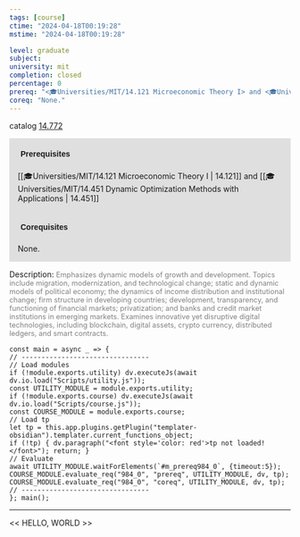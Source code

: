 ```yaml
---
tags: [course]
ctime: "2024-04-18T00:19:28"
mstime: "2024-04-18T00:19:28"

level: graduate
subject: 
university: mit
completion: closed
percentage: 0
prereq: "<🎓Universities/MIT/14.121 Microeconomic Theory I> and <🎓Universities/MIT/14.451 Dynamic Optimization Methods with Applications>"
coreq: "None."
---
```


catalog [14.772](http://student.mit.edu/catalog/m14b.html#14.772)

<span style="display: block; padding: 15px; background-color: rgb(100, 100, 100, 0.2);"><font id="m_prereq984_0" style="display: block; font-family: Arial, sans-serif; font-weight: bold; padding: 5px">Prerequisites</font><br><span id="prereq984_0">[[🎓Universities/MIT/14.121 Microeconomic Theory I | 14.121]] and [[🎓Universities/MIT/14.451 Dynamic Optimization Methods with Applications | 14.451]]</span></span>
<span style="display: block; padding: 15px; background-color: rgb(100, 100, 100, 0.2);"><font id="m_coreq984_0" style="display: block; font-family: Arial, sans-serif; font-weight: bold; padding: 5px">Corequisites</font><br><span id="coreq984_0">None.</span></span>

<font style="">Description:</font>
<font style="color: grey; font-size: 0.8rem;">Emphasizes dynamic models of growth and development. Topics include migration, modernization, and technological change; static and dynamic models of political economy; the dynamics of income distribution and institutional change; firm structure in developing countries; development, transparency, and functioning of financial markets; privatization; and banks and credit market institutions in emerging markets. Examines innovative yet disruptive digital technologies, including blockchain, digital assets, crypto currency, distributed ledgers, and smart contracts.</font>

```dataviewjs
const main = async _ => {
// --------------------------------
// Load modules
if (!module.exports.utility) dv.executeJs(await dv.io.load("Scripts/utility.js"));
const UTILITY_MODULE = module.exports.utility;
if (!module.exports.course) dv.executeJs(await dv.io.load("Scripts/course.js"));
const COURSE_MODULE = module.exports.course;
// Load tp
let tp = this.app.plugins.getPlugin("templater-obsidian").templater.current_functions_object;
if (!tp) { dv.paragraph("<font style='color: red'>tp not loaded!</font>"); return; }
// Evaluate
await UTILITY_MODULE.waitForElements(`#m_prereq984_0`, {timeout:5});
COURSE_MODULE.evaluate_req("984_0", "prereq", UTILITY_MODULE, dv, tp);
COURSE_MODULE.evaluate_req("984_0", "coreq", UTILITY_MODULE, dv, tp);
// --------------------------------
}; main();
```

---

<< HELLO, WORLD >>
